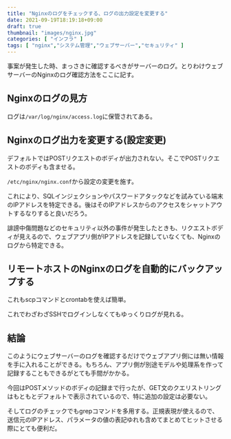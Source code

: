 ```yaml
---
title: "Nginxのログをチェックする、ログの出力設定を変更する"
date: 2021-09-19T18:19:18+09:00
draft: true
thumbnail: "images/nginx.jpg"
categories: [ "インフラ" ]
tags: [ "nginx","システム管理","ウェブサーバー","セキュリティ" ]
---
```


事案が発生した時、まっさきに確認するべきがサーバーのログ。とりわけウェブサーバーのNginxのログ確認方法をここに記す。

## Nginxのログの見方

ログは`/var/log/nginx/access.log`に保管されてある。







## Nginxのログ出力を変更する(設定変更)

デフォルトではPOSTリクエストのボディが出力されない。そこでPOSTリクエストのボディも含ませる。

`/etc/nginx/nginx.conf`から設定の変更を施す。









これにより、SQLインジェクションやパスワードアタックなどを試みている端末のIPアドレスを特定できる。後はそのIPアドレスからのアクセスをシャットアウトするなりすると良いだろう。

誹謗中傷問題などのセキュリティ以外の事件が発生したときも、リクエストボディが見えるので、ウェブアプリ側がIPアドレスを記録していなくても、Nginxのログから特定できる。

## リモートホストのNginxのログを自動的にバックアップする

これもscpコマンドとcrontabを使えば簡単。


これでわざわざSSHでログインしなくてもゆっくりログが見れる。



## 結論

このようにウェブサーバーのログを確認するだけでウェブアプリ側には無い情報を手に入れることができる。もちろん、アプリ側が別途モデルや処理系を作って記録することもできるがとても手間がかかる。

今回はPOSTメソッドのボディの記録まで行ったが、GET文のクエリストリングはもともとデフォルトで表示されているので、特に追加の設定は必要ない。

そしてログのチェックでもgrepコマンドを多用する。正規表現が使えるので、送信元のIPアドレス、パラメータの値の表記ゆれも含めてまとめてヒットさせる際にとても便利だ。

